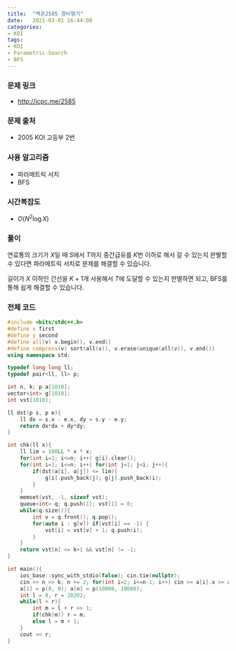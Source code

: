 ```yaml
---
title:  "백준2585 경비행기"
date:   2021-03-01 16:44:00
categories:
- KOI
tags:
- KOI
- Parametric-Search
- BFS
---
```


### 문제 링크
* http://icpc.me/2585

### 문제 출처
* 2005 KOI 고등부 2번

### 사용 알고리즘
* 파라메트릭 서치
* BFS

### 시간복잡도
* $O(N^2 \log X)$

### 풀이
연료통의 크기가 $X$일 때 $S$에서 $T$까지 중간급유를 $K$번 이하로 해서 갈 수 있는지 판별할 수 있다면 파라메트릭 서치로 문제를 해결할 수 있습니다.

길이가 $X$ 이하인 간선을 $K+1$개 사용해서 $T$에 도달할 수 있는지 판별하면 되고, BFS를 통해 쉽게 해결할 수 있습니다.

### 전체 코드
```cpp
#include <bits/stdc++.h>
#define x first
#define y second
#define all(v) v.begin(), v.end()
#define compress(v) sort(all(v)), v.erase(unique(all(v)), v.end())
using namespace std;

typedef long long ll;
typedef pair<ll, ll> p;

int n, k; p a[1010];
vector<int> g[1010];
int vst[1010];

ll dst(p s, p e){
    ll dx = s.x - e.x, dy = s.y - e.y;
    return dx*dx + dy*dy;
}

int chk(ll x){
    ll lim = 100LL * x * x;
    for(int i=1; i<=n; i++) g[i].clear();
    for(int i=1; i<=n; i++) for(int j=1; j<i; j++){
        if(dst(a[i], a[j]) <= lim){
            g[i].push_back(j); g[j].push_back(i);
        }
    }
    memset(vst, -1, sizeof vst);
    queue<int> q; q.push(1); vst[1] = 0;
    while(q.size()){
        int v = q.front(); q.pop();
        for(auto i : g[v]) if(vst[i] == -1) {
            vst[i] = vst[v] + 1; q.push(i);
        }
    }
    return vst[n] <= k+1 && vst[n] != -1;
}

int main(){
    ios_base::sync_with_stdio(false); cin.tie(nullptr);
    cin >> n >> k; n += 2; for(int i=2; i<=n-1; i++) cin >> a[i].x >> a[i].y;
    a[1] = p(0, 0); a[n] = p(10000, 10000);
    int l = 0, r = 20202;
    while(l < r){
        int m = l + r >> 1;
        if(chk(m)) r = m;
        else l = m + 1;
    }
    cout << r;
}
```
